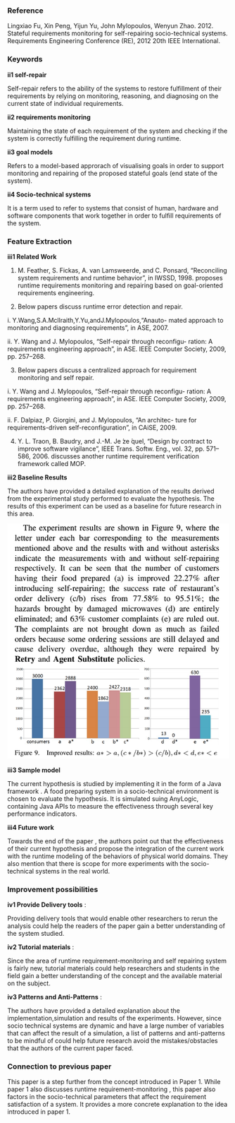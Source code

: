 ### Reference
Lingxiao Fu, Xin Peng, Yijun Yu, John Mylopoulos, Wenyun Zhao. 2012. Stateful requirements monitoring for self-repairing socio-technical systems. Requirements Engineering Conference (RE), 2012 20th IEEE International.

### Keywords
**ii1 self-repair**

Self-repair refers to the ability of the systems to restore fulfillment of their requirements by relying on monitoring, reasoning, and diagnosing on the current state of individual requirements.

**ii2 requirements monitoring**

Maintaining the state of each requirement of the system and checking if the system is correctly fulfilling the requirement during runtime.

**ii3 goal models**

Refers to a model-based approrach of visualising goals in order to support monitoring and repairing of the proposed stateful goals (end state of the system).

**ii4 Socio-technical systems**

It is a term used to refer to systems that consist of human, hardware and software components that work together in order to fulfill requirements of the system.

### Feature Extraction
**iii1 Related Work**

1. M. Feather, S. Fickas, A. van Lamsweerde, and C. Ponsard, “Reconciling system requirements and runtime behavior”, in IWSSD, 1998.
proposes runtime requirements monitoring and repairing based on goal-oriented requirements engineering.

2. Below papers discuss runtime error detection and repair.

  i. Y.Wang,S.A.Mcllraith,Y.Yu,andJ.Mylopoulos,“Anauto- mated approach to monitoring and diagnosing requirements”, in ASE, 2007.

  ii. Y. Wang and J. Mylopoulos, “Self-repair through reconfigu- ration: A requirements engineering approach”, in ASE. IEEE Computer Society, 2009, pp. 257–268.

3. Below papers discuss a centralized approach for requirement monitoring and self repair.

  i. Y. Wang and J. Mylopoulos, “Self-repair through reconfigu- ration: A requirements engineering approach”, in ASE. IEEE Computer Society, 2009, pp. 257–268.

  ii. F. Dalpiaz, P. Giorgini, and J. Mylopoulos, “An architec- ture for requirements-driven self-reconfiguration”, in CAiSE, 2009.

4. Y. L. Traon, B. Baudry, and J.-M. Je ́ze ́quel, “Design by contract to improve software vigilance”, IEEE Trans. Softw. Eng., vol. 32, pp. 571–586, 2006. discusses another runtime requirement verification framework called MOP.


**iii2 Baseline Results**

The authors have provided a detailed explanation of the results derived from the experimental study performed to evaluate the hypothesis. The results of this experiment can be used as a baseline for future research in this area.

![](Summary6-results.png)

**iii3 Sample model**

The current hypothesis is studied by implementing it in the form of a Java framework . A food preparing system in a socio-technical environment is chosen to evaluate the hypothesis. It is simulated suing AnyLogic, containing Java APIs to measure the effectiveness through several key performance indicators.

**iii4 Future work**

Towards the end of the paper , the authors point out that the effectiveness of their current hypothesis and propose the integration of the current work with the runtime modeling of the behaviors of physical world domains. They also mention that there is scope for more experiments with the socio-technical systems in the real world.

### Improvement possibilities

**iv1 Provide Delivery tools** :

Providing delivery tools that would enable other researchers to rerun the analysis could help the readers of the paper gain a better understanding of the system studied.

**iv2 Tutorial materials** :

Since the area of runtime requirement-monitoring and self repairing system is fairly new, tutorial materials could help researchers and students in the field gain a better understanding of the concept and the available material on the subject.

**iv3 Patterns and Anti-Patterns** :

The authors have provided a detailed explanation about the implementation,simulation and results of the experiments. However, since socio technical systems are dynamic and have a large number of variables that can affect the result of a simulation, a list of patterns and anti-patterns to be mindful of could help future research avoid the mistakes/obstacles that the authors of the current paper faced.

### Connection to previous paper
This paper is a step further from the concept introduced in Paper 1. While paper 1 also discusses runtime requirement-monitoring , this paper also factors in the socio-technical parameters that affect the requirement satisfaction of a system. It provides a more concrete explanation to the idea introduced in paper 1.
